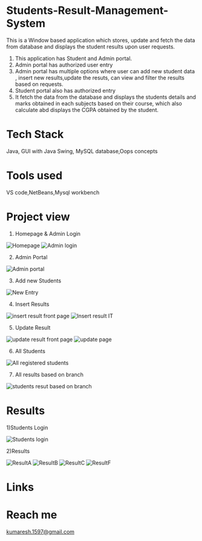 # Students-Result-Management-System
This is a Window based application which stores, update and fetch the data from database and displays the student results upon user requests.
1) This application has Student and Admin portal.
2) Admin portal has authorized user entry
3) Admin portal has multiple options where user can add new student data , insert new results,update the resuts, can view and filter the results based on requests.
4) Student portal also has authorized entry
5) It fetch the data from the database and displays the students details and marks obtained in each subjects based on their course, which also calculate abd displays the    CGPA obtained by the student.

# Tech Stack
Java, GUI with Java Swing, MySQL database,Oops concepts

# Tools used
VS code,NetBeans,Mysql workbench

# Project view
1) Homepage & Admin Login

![Homepage](https://user-images.githubusercontent.com/115056892/228592894-e742c300-5e97-4c11-8c75-75c7647a3d53.jpg)
![Admin login](https://user-images.githubusercontent.com/115056892/228593414-50df2db0-bba5-4048-a620-f05a3d6343b3.jpg)

2) Admin Portal

![Admin portal](https://user-images.githubusercontent.com/115056892/228595407-e7d02e50-6384-422c-a45e-bd3937248c12.jpg)

3) Add new Students

![New Entry](https://user-images.githubusercontent.com/115056892/228596153-71726979-e392-4831-87dd-e0722a2f1c85.jpg)

4) Insert Results

![insert result front page](https://user-images.githubusercontent.com/115056892/228596556-bd3b7c87-24b7-4fcb-be0f-a5a351575211.jpg)
![Insert result IT ](https://user-images.githubusercontent.com/115056892/228596766-11588362-fb92-4284-9720-1fed9184363a.jpg)

5) Update Result

![update result front page](https://user-images.githubusercontent.com/115056892/228602593-b7995579-92f0-4648-aa18-9e70bd120371.jpg)
![update page](https://user-images.githubusercontent.com/115056892/228602650-9fbc0b2c-0d85-47a3-82be-3de369958eb8.jpg)

6) All Students

![All registered students](https://user-images.githubusercontent.com/115056892/228603158-cf24ac98-6768-437c-9fad-e45accb17867.jpg)

7) All results based on branch

![students resut based on branch](https://user-images.githubusercontent.com/115056892/228603308-c4b15dd9-c68e-4ea3-8b82-dc50899edd2e.jpg)

# Results
1)Students Login

![Students login](https://user-images.githubusercontent.com/115056892/228603680-7494da01-d60a-4430-b4e3-f70a10179d0e.jpg)

2)Results

![ResultA](https://user-images.githubusercontent.com/115056892/228604978-b9b523b3-aef3-4efd-b28b-c8cef00f65ee.jpg)
![ResultB](https://user-images.githubusercontent.com/115056892/228605064-5965b58a-985a-4a22-9901-b8242f1f377c.jpg)
![ResultC](https://user-images.githubusercontent.com/115056892/228605120-fa8ceb30-caf4-4560-87fe-a36e621f2919.jpg)
![ResultF](https://user-images.githubusercontent.com/115056892/228605165-a906835e-ca5f-4654-975d-5928b5f429d0.jpg)

# Links

# Reach me
kumaresh.1597@gmail.com








